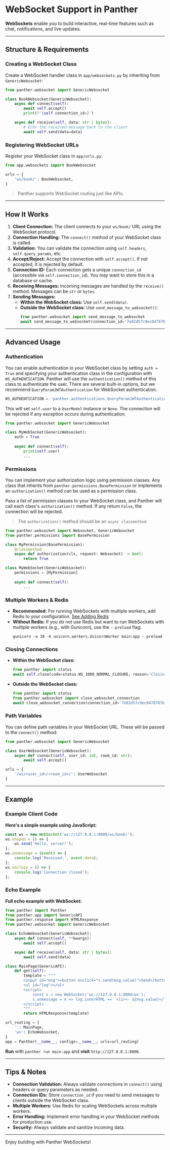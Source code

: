# WebSocket Support in Panther

**WebSockets** enable you to build interactive, real-time features such as chat, notifications, and live updates.

---

## Structure & Requirements

### Creating a WebSocket Class
Create a WebSocket handler class in `app/websockets.py` by inheriting from `GenericWebsocket`:

```python
from panther.websocket import GenericWebsocket

class BookWebsocket(GenericWebsocket):
    async def connect(self):
        await self.accept()
        print(f'{self.connection_id=}')

    async def receive(self, data: str | bytes):
        # Echo the received message back to the client
        await self.send(data=data)
```

### Registering WebSocket URLs
Register your WebSocket class in `app/urls.py`:

```python
from app.websockets import BookWebsocket

urls = {
    'ws/book/': BookWebsocket,
}
```

> Panther supports WebSocket routing just like APIs.

---

## How It Works
1. **Client Connection:** The client connects to your `ws/book/` URL using the WebSocket protocol.
2. **Connection Handling:** The `connect()` method of your WebSocket class is called.
3. **Validation:** You can validate the connection using `self.headers`, `self.query_params`, etc.
4. **Accept/Reject:** Accept the connection with `self.accept()`. If not accepted, it is rejected by default.
5. **Connection ID:** Each connection gets a unique `connection_id` (accessible via `self.connection_id`). You may want to store this in a database or cache.
6. **Receiving Messages:** Incoming messages are handled by the `receive()` method. Messages can be `str` or `bytes`.
7. **Sending Messages:**
    - **Within the WebSocket class:** Use `self.send(data)`.
    - **Outside the WebSocket class:** Use `send_message_to_websocket()`:
      ```python
      from panther.websocket import send_message_to_websocket
      await send_message_to_websocket(connection_id='7e82d57c9ec0478787b01916910a9f45', data='New Message From WS')
      ```

---

## Advanced Usage

### Authentication
You can enable authentication in your WebSocket class by setting `auth = True` and specifying your authentication class in the configuration with `WS_AUTHENTICATION`. 
Panther will use the `authentication()` method of this class to authenticate the user. 
There are several built-in options, but we recommend `QueryParamJWTAuthentication` for WebSocket authentication.

```python
WS_AUTHENTICATION = 'panther.authentications.QueryParamJWTAuthentication'
```

This will set `self.user` to a `UserModel` instance or `None`. The connection will be rejected if any exception occurs during authentication.

```python title="app/websockets.py" linenums="1"
from panther.websocket import GenericWebsocket

class MyWebSocket(GenericWebsocket):
    auth = True
    
    async def connect(self):
        print(self.user)
        ...
```

### Permissions
You can implement your authorization logic using permission classes. Any class that inherits from `panther.permissions.BasePermission` or implements an `authorization()` method can be used as a permission class.

Pass a list of permission classes to your WebSocket class, and Panther will call each class's `authorization()` method. If any return `False`, the connection will be rejected.

> The `authorization()` method should be an `async classmethod`.

```python title="app/websockets.py" linenums="1"
from panther.websocket import Websocket, GenericWebsocket
from panther.permissions import BasePermission

class MyPermission(BasePermission):
    @classmethod
    async def authorization(cls, request: Websocket) -> bool:
        return True

class MyWebSocket(GenericWebsocket):
    permissions = [MyPermission]
    
    async def connect(self):
        ...
```


### Multiple Workers & Redis
- **Recommended:** For running WebSockets with multiple workers, add Redis to your configuration. [See Adding Redis](/redis/)
- **Without Redis:** If you do not use Redis but want to run WebSockets with multiple workers (e.g., with Gunicorn), use the `--preload` flag:
  ```shell
  gunicorn -w 10 -k uvicorn.workers.UvicornWorker main:app --preload
  ```

### Closing Connections
- **Within the WebSocket class:**
  ```python
  from panther import status
  await self.close(code=status.WS_1000_NORMAL_CLOSURE, reason='Closing connection')
  ```
- **Outside the WebSocket class:**
  ```python
  from panther import status
  from panther.websocket import close_websocket_connection
  await close_websocket_connection(connection_id='7e82d57c9ec0478787b01916910a9f45', code=status.WS_1008_POLICY_VIOLATION, reason='Closing connection')
  ```

### Path Variables
You can define path variables in your WebSocket URL. These will be passed to the `connect()` method:

```python
from panther.websocket import GenericWebsocket

class UserWebsocket(GenericWebsocket):
    async def connect(self, user_id: int, room_id: str):
        await self.accept()

urls = {
    '/ws/<user_id>/<room_id>/': UserWebsocket
}
```

---

## Example

### Example Client Code
**Here's a simple example using JavaScript:**

```js
const ws = new WebSocket('ws://127.0.0.1:8000/ws/book/');
ws.onopen = () => {
    ws.send('Hello, server!');
};
ws.onmessage = (event) => {
    console.log('Received:', event.data);
};
ws.onclose = () => {
    console.log('Connection closed');
};
```

### Echo Example
**Full echo example with WebSocket:**

```python title="main.py" linenums="1"
from panther import Panther
from panther.app import GenericAPI
from panther.response import HTMLResponse
from panther.websocket import GenericWebsocket

class EchoWebsocket(GenericWebsocket):
    async def connect(self, **kwargs):
        await self.accept()

    async def receive(self, data: str | bytes):
        await self.send(data)

class MainPage(GenericAPI):
    def get(self):
        template = """
        <input id="msg"><button onclick="s.send(msg.value)">Send</button>
        <ul id="log"></ul>
        <script>
            const s = new WebSocket('ws://127.0.0.1:8000/ws');
            s.onmessage = e => log.innerHTML += `<li><- ${msg.value}</li><li>-> ${e.data}</li>`;
        </script>
        """
        return HTMLResponse(template)

url_routing = {
    '': MainPage,
    'ws': EchoWebsocket,
}
app = Panther(__name__, configs=__name__, urls=url_routing)
```
**Run** with `panther run main:app` and **visit** `http://127.0.0.1:8000`.

---

## Tips & Notes
- **Connection Validation:** Always validate connections in `connect()` using headers or query parameters as needed.
- **Connection IDs:** Store `connection_id` if you need to send messages to clients outside the WebSocket class.
- **Multiple Workers:** Use Redis for scaling WebSockets across multiple workers.
- **Error Handling:** Implement error handling in your WebSocket methods for production use.
- **Security:** Always validate and sanitize incoming data.

---

Enjoy building with Panther WebSockets!

